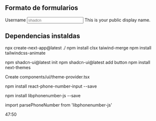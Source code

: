 ## Formato de formularios

<FormItem>
          <FormLabel>Username</FormLabel>
          <FormControl>
            <Input placeholder="shadcn" {...field} />
          </FormControl>
          <FormDescription>This is your public display name.</FormDescription>
          <FormMessage />
</FormItem>

## Dependencias instaldas

npx create-next-app@latest ./
npm install clsx taiwind-merge
npm install tailwindcss-animate

npm shadcn-ui@latest init
npm shadcn-ui@latest add button
npm install next-themes

Create components/ui/theme-provider.tsx

npm install react-phone-number-input --save

npm install libphonenumber-js --save

import parsePhoneNumber from 'libphonenumber-js'

47:50
